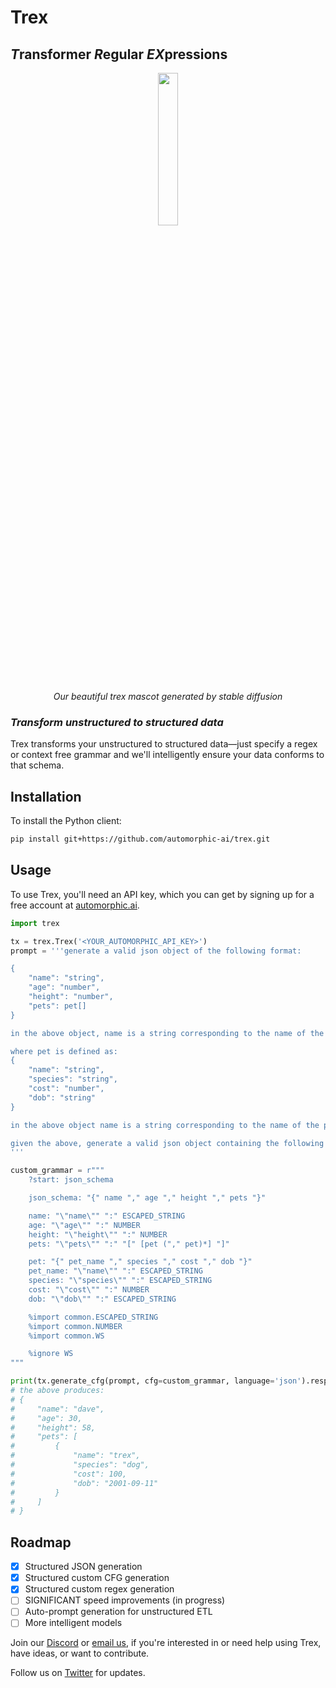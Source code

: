 # Trex

## <em>T</em>ransformer <em>R</em>egular <em>EX</em>pressions

<p align="center"><img src="https://media.discordapp.net/attachments/1107132978859085824/1128974288381288523/Screenshot_2023-07-13_050009-transformed.png" width="25%"/></p>

<p align="center"><em>Our beautiful trex mascot generated by stable diffusion</em></p>

### _Transform unstructured to structured data_

Trex transforms your unstructured to structured data—just specify a regex or context free grammar and we'll intelligently ensure your data conforms to that schema.

## Installation

To install the Python client:

```bash
pip install git+https://github.com/automorphic-ai/trex.git
```

## Usage

To use Trex, you'll need an API key, which you can get by signing up for a free account at [automorphic.ai](https://automorphic.ai).

```python
import trex

tx = trex.Trex('<YOUR_AUTOMORPHIC_API_KEY>')
prompt = '''generate a valid json object of the following format:

{
    "name": "string",
    "age": "number",
    "height": "number",
    "pets": pet[]
}

in the above object, name is a string corresponding to the name of the person, age is a number corresponding to the age of the person in inches as an integer, height is a number corresponding to the height of the person, and pets is an array of pets.

where pet is defined as:
{
    "name": "string",
    "species": "string",
    "cost": "number",
    "dob": "string"
}

in the above object name is a string corresponding to the name of the pet, species is a string corresponding to the species of the pet, cost is a number corresponding to the cost of the pet, and dob is a string corresponding to the date of birth of the pet.

given the above, generate a valid json object containing the following data: one human named dave 30 years old 5 foot 8 with a single dog pet named 'trex'. the dog costed $100 and was born on 9/11/2001.
'''

custom_grammar = r"""
    ?start: json_schema

    json_schema: "{" name "," age "," height "," pets "}"

    name: "\"name\"" ":" ESCAPED_STRING
    age: "\"age\"" ":" NUMBER
    height: "\"height\"" ":" NUMBER
    pets: "\"pets\"" ":" "[" [pet ("," pet)*] "]"

    pet: "{" pet_name "," species "," cost "," dob "}"
    pet_name: "\"name\"" ":" ESCAPED_STRING
    species: "\"species\"" ":" ESCAPED_STRING
    cost: "\"cost\"" ":" NUMBER
    dob: "\"dob\"" ":" ESCAPED_STRING

    %import common.ESCAPED_STRING
    %import common.NUMBER
    %import common.WS

    %ignore WS
"""

print(tx.generate_cfg(prompt, cfg=custom_grammar, language='json').response)
# the above produces:
# {
#     "name": "dave",
#     "age": 30,
#     "height": 58,
#     "pets": [
#         {
#             "name": "trex",
#             "species": "dog",
#             "cost": 100,
#             "dob": "2001-09-11"
#         }
#     ]
# }
```

## Roadmap

- [x] Structured JSON generation
- [x] Structured custom CFG generation
- [x] Structured custom regex generation
- [ ] SIGNIFICANT speed improvements (in progress)
- [ ] Auto-prompt generation for unstructured ETL
- [ ] More intelligent models

Join our [Discord](https://discord.gg/E8y4NcNeBe) or [email us](mailto:founders@automorphic.ai), if you're interested in or need help using Trex, have ideas, or want to contribute.

Follow us on [Twitter](https://twitter.com/AutomorphicAI) for updates.
